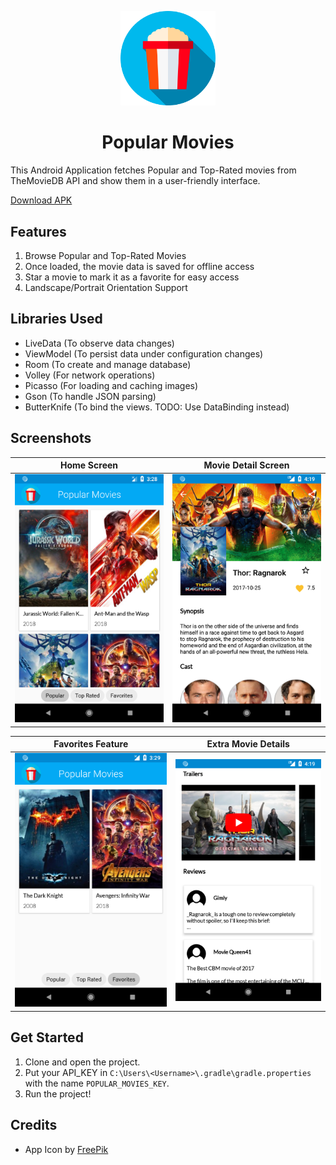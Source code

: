 <p align="center">
<img src="app/src/main/res/drawable/app_icon.png" width=30%/>
</p>

<h1 align="center">Popular Movies</h1>

This Android Application fetches Popular and Top-Rated movies from TheMovieDB API and show them in a user-friendly interface.

<a href="http://downloadinformer.com/downloads/pop-mov.apk">Download APK</a>

## Features

1. Browse Popular and Top-Rated Movies
2. Once loaded, the movie data is saved for offline access
3. Star a movie to mark it as a favorite for easy access
4. Landscape/Portrait Orientation Support

## Libraries Used

- LiveData (To observe data changes)
- ViewModel (To persist data under configuration changes)
- Room (To create and manage database)
- Volley (For network operations)
- Picasso (For loading and caching images)
- Gson (To handle JSON parsing)
- ButterKnife (To bind the views. TODO: Use DataBinding instead)

## Screenshots

Home Screen             |  Movie Detail Screen
:-------------------------:|:-------------------------:
<img src="screenshots/1.png"/>   |  <img src="screenshots/3.png"/>

Favorites Feature            |  Extra Movie Details
:-------------------------:|:-------------------------:
<img src="screenshots/2.png"/>  | <img src="screenshots/4.png"/> 

## Get Started

1. Clone and open the project.
2. Put your API_KEY in `C:\Users\<Username>\.gradle\gradle.properties` with the name `POPULAR_MOVIES_KEY`.
3. Run the project!

## Credits

- App Icon by <a href="https://www.freepik.com/">FreePik</a>
